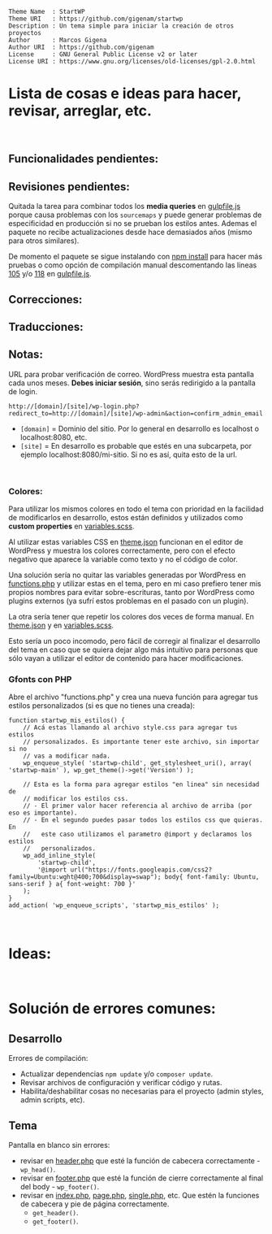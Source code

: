```
Theme Name  : StartWP
Theme URI   : https://github.com/gigenam/startwp
Description : Un tema simple para iniciar la creación de otros proyectos
Author      : Marcos Gigena
Author URI  : https://github.com/gigenam
License     : GNU General Public License v2 or later
License URI : https://www.gnu.org/licenses/old-licenses/gpl-2.0.html
```

# Lista de cosas e ideas para hacer, revisar, arreglar, etc.

<br>

## Funcionalidades pendientes:

## Revisiones pendientes:

Quitada la tarea para combinar todos los **media queries** en [gulpfile.js](./gulpfile.js#L99)
porque causa problemas con los `sourcemaps` y puede generar problemas de
especificidad en producción si no se prueban los estilos antes. Ademas el paquete
no recibe actualizaciones desde hace demasiados años (mismo para otros similares).

De momento el paquete se sigue instalando con [npm install](./package.json#L40)
para hacer más pruebas o como opción de compilación manual descomentando las
lineas [105](./gulpfile.js#L105) y/o [118](./gulpfile.js#L118) en [gulpfile.js](./gulpfile.js#L99).

## Correcciones:

## Traducciones:

## Notas:

URL para probar verificación de correo. WordPress muestra esta pantalla cada unos
meses. **Debes iniciar sesión**, sino serás redirigido a la pantalla de login.

`http://[domain]/[site]/wp-login.php?redirect_to=http://[domain]/[site]/wp-admin&action=confirm_admin_email`

- `[domain]` = Dominio del sitio. Por lo general en desarrollo es localhost o
  localhost:8080, etc.
- `[site]` = En desarrollo es probable que estés en una subcarpeta, por ejemplo
  localhost:8080/mi-sitio. Si no es así, quita esto de la url.

<br>

### Colores:

Para utilizar los mismos colores en todo el tema con prioridad en la facilidad de
modificarlos en desarrollo, estos están definidos y utilizados como **custom properties**
en [variables.scss](app/assets/scss/abstracts/_variables.scss#L64).

Al utilizar estas variables CSS en [theme.json](app/theme.json#L14) funcionan en
el editor de WordPress y muestra los colores correctamente, pero con el efecto
negativo que aparece la variable como texto y no el código de color.

Una solución sería no quitar las variables generadas por WordPress en [functions.php](app/functions.php#L54)
y utilizar estas en el tema, pero en mi caso prefiero tener mis propios nombres
para evitar sobre-escrituras, tanto por WordPress como plugins externos (ya sufrí
estos problemas en el pasado con un plugin).

La otra sería tener que repetir los colores dos veces de forma manual. En
[theme.json](app/theme.json#L14) y en [variables.scss](app/assets/scss/abstracts/_variables.scss#L44).

Esto sería un poco incomodo, pero fácil de corregir al finalizar el desarrollo
del tema en caso que se quiera dejar algo más intuitivo para personas que sólo
vayan a utilizar el editor de contenido para hacer modificaciones.

### Gfonts con PHP

Abre el archivo "functions.php" y crea una nueva función para agregar tus estilos
personalizados (si es que no tienes una creada):

    function startwp_mis_estilos() {
    	// Acá estas llamando al archivo style.css para agregar tus estilos
    	// personalizados. Es importante tener este archivo, sin importar si no
    	// vas a modificar nada.
    	wp_enqueue_style( 'startwp-child', get_stylesheet_uri(), array( 'startwp-main' ), wp_get_theme()->get('Version') );

    	// Esta es la forma para agregar estilos "en linea" sin necesidad de
    	// modificar los estilos css.
    	// - El primer valor hacer referencia al archivo de arriba (por eso es importante).
    	// - En el segundo puedes pasar todos los estilos css que quieras. En
    	//   este caso utilizamos el parametro @import y declaramos los estilos
    	//   personalizados.
    	wp_add_inline_style(
    		'startwp-child',
    		'@import url("https://fonts.googleapis.com/css2?family=Ubuntu:wght@400;700&display=swap"); body{ font-family: Ubuntu, sans-serif } a{ font-weight: 700 }'
    	);
    }
    add_action( 'wp_enqueue_scripts', 'startwp_mis_estilos' );

<br>

# Ideas:

<br>

# Solución de errores comunes:

## Desarrollo

Errores de compilación:

- Actualizar dependencias `npm update` y/o `composer update`.
- Revisar archivos de configuración y verificar código y rutas.
- Habilita/deshabilitar cosas no necesarias para el proyecto (admin styles,
  admin scripts, etc).

## Tema

Pantalla en blanco sin errores:

- revisar en [header.php](./app/header.php) que esté la función de cabecera
  correctamente - `wp_head()`.
- revisar en [footer.php](./app/footer.php) que esté la función de cierre
  correctamente al final del body - `wp_footer()`.
- revisar en [index.php](./app/index.php), [page.php](./app/page.php),
  [single.php](./app/single.php), etc. Que estén la funciones de cabecera y pie
  de página correctamente.
  - `get_header()`.
  - `get_footer()`.
